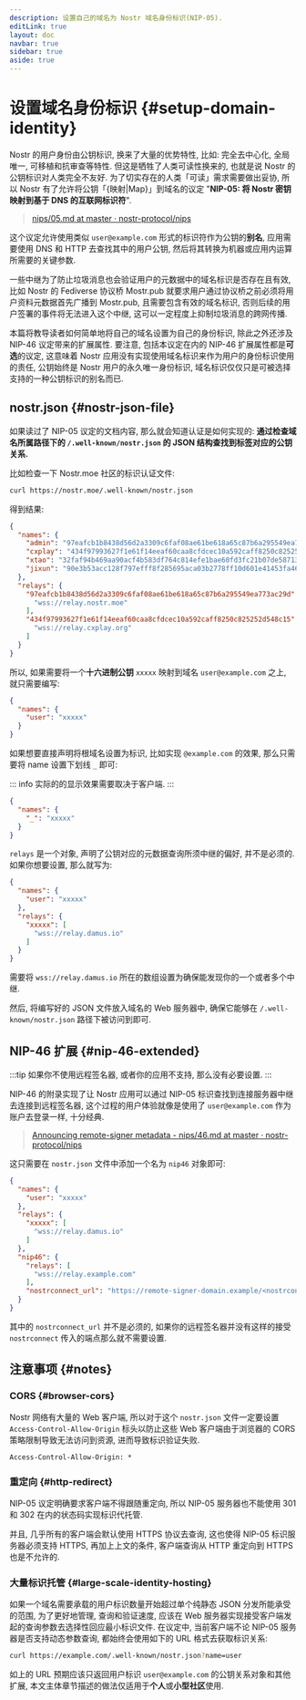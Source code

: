 ```yaml
---
description: 设置自己的域名为 Nostr 域名身份标识(NIP-05).
editLink: true
layout: doc
navbar: true
sidebar: true
aside: true
---
```


# 设置域名身份标识 {#setup-domain-identity}

Nostr 的用户身份由公钥标识, 换来了大量的优势特性, 比如: 完全去中心化, 全局唯一, 可移植和抗审查等特性. 但这是牺牲了人类可读性换来的, 也就是说 Nostr 的公钥标识对人类完全不友好. 为了切实存在的人类「可读」需求需要做出妥协, 所以 Nostr 有了允许将公钥「{映射|Map}」到域名的议定 "**NIP-05: 将 Nostr 密钥映射到基于 DNS 的互联网标识符**".

> [nips/05.md at master · nostr-protocol/nips](https://github.com/nostr-protocol/nips/blob/master/05.md)

这个议定允许使用类似 `user@example.com` 形式的标识符作为公钥的**别名**, 应用需要使用 DNS 和 HTTP 去查找其中的用户公钥, 然后将其转换为机器或应用内运算所需要的关键参数.

一些中继为了防止垃圾消息也会验证用户的元数据中的域名标识是否存在且有效, 比如 Nostr 的 Fediverse 协议桥 Mostr.pub 就要求用户通过协议桥之前必须将用户资料元数据首先广播到 Mostr.pub, 且需要包含有效的域名标识, 否则后续的用户签署的事件将无法进入这个中继, 这可以一定程度上抑制垃圾消息的跨网传播.

本篇将教导读者如何简单地将自己的域名设置为自己的身份标识, 除此之外还涉及 NIP-46 议定带来的扩展属性. 要注意, 包括本议定在内的 NIP-46 扩展属性都是**可选**的议定, 这意味着 Nostr 应用没有实现使用域名标识来作为用户的身份标识使用的责任, 公钥始终是 Nostr 用户的永久唯一身份标识, 域名标识仅仅只是可被选择支持的一种公钥标识的别名而已.

## nostr.json {#nostr-json-file}

如果读过了 NIP-05 议定的文档内容, 那么就会知道认证是如何实现的: **通过检查域名所属路径下的 `/.well-known/nostr.json` 的 JSON 结构查找到标签对应的公钥关系.**

比如检查一下 Nostr.moe 社区的标识认证文件:

```bash
curl https://nostr.moe/.well-known/nostr.json
```

得到结果:

```json
{
  "names": {
    "admin": "97eafcb1b8438d56d2a3309c6faf08ae61be618a65c87b6a295549ea773ac29d",
    "cxplay": "434f97993627f1e61f14eeaf60caa8cfdcec10a592caff8250c825252d548c15",
    "xtao": "32faf94b469aa90acf4b583df764c814efe1bae60fd3fc21b07de58713ae1187",
    "jixun": "90e3b53acc128f797efff8f285695aca03b2778ff10d601e41453fa46e947dd6"
  },
  "relays": {
    "97eafcb1b8438d56d2a3309c6faf08ae61be618a65c87b6a295549ea773ac29d": [
      "wss://relay.nostr.moe"
    ],
    "434f97993627f1e61f14eeaf60caa8cfdcec10a592caff8250c825252d548c15": [
      "wss://relay.cxplay.org"
    ]
  }
}
```

所以, 如果需要将一个**十六进制公钥** `xxxxx` 映射到域名 `user@example.com` 之上, 就只需要编写:

```json
{
  "names": {
    "user": "xxxxx"
  }
}
```

如果想要直接声明将根域名设置为标识, 比如实现 `@example.com` 的效果, 那么只需要将 name 设置下划线 `_` 即可:

::: info
实际的的显示效果需要取决于客户端.
:::

```json
{
  "names": {
    "_": "xxxxx"
  }
}
```

`relays` 是一个对象, 声明了公钥对应的元数据查询所须中继的偏好, 并不是必须的. 如果你想要设置, 那么就写为:

```json
{
  "names": {
    "user": "xxxxx"
  },
  "relays": {
    "xxxxx": [
      "wss://relay.damus.io"
    ]
  }
}
```

需要将 `wss://relay.damus.io` 所在的数组设置为确保能发现你的一个或者多个中继.

然后, 将编写好的 JSON 文件放入域名的 Web 服务器中, 确保它能够在 `/.well-known/nostr.json` 路径下被访问到即可.

## NIP-46 扩展 {#nip-46-extended}

:::tip
如果你不使用远程签名器, 或者你的应用不支持, 那么没有必要设置.
:::

NIP-46 的附录实现了让 Nostr 应用可以通过 NIP-05 标识查找到连接服务器中继去连接到远程签名器, 这个过程的用户体验就像是使用了 `user@example.com` 作为账户去登录一样, 十分经典.

> [Announcing remote-signer metadata - nips/46.md at master · nostr-protocol/nips](https://github.com/nostr-protocol/nips/blob/master/46.md#announcing-remote-signer-metadata)

这只需要在 `nostr.json` 文件中添加一个名为 `nip46` 对象即可:

```json
{
  "names": {
    "user": "xxxxx"
  },
  "relays": {
    "xxxxx": [
      "wss://relay.damus.io"
    ]
  },
  "nip46": {
    "relays": [
      "wss://relay.example.com"
    ],
    "nostrconnect_url": "https://remote-signer-domain.example/<nostrconnect>"
  }
}
```

其中的 `nostrconnect_url` 并不是必须的, 如果你的远程签名器并没有这样的接受 `nostrconnect` 传入的端点那么就不需要设置.

## 注意事项 {#notes}

### CORS {#browser-cors}

Nostr 网络有大量的 Web 客户端, 所以对于这个 `nostr.json` 文件一定要设置 `Access-Control-Allow-Origin` 标头以防止这些 Web 客户端由于浏览器的 CORS 策略限制导致无法访问到资源, 进而导致标识验证失败.

```text
Access-Control-Allow-Origin: *
```

### 重定向 {#http-redirect}

NIP-05 议定明确要求客户端不得跟随重定向, 所以 NIP-05 服务器也不能使用 301 和 302 在内的状态码实现标识代托管.

并且, 几乎所有的客户端会默认使用 HTTPS 协议去查询, 这也使得 NIP-05 标识服务器必须支持 HTTPS, 再加上上文的条件, 客户端查询从 HTTP 重定向到 HTTPS 也是不允许的.

### 大量标识托管 {#large-scale-identity-hosting}

如果一个域名需要承载的用户标识数量开始超过单个纯静态 JSON 分发所能承受的范围, 为了更好地管理, 查询和验证速度, 应该在 Web 服务器实现接受客户端发起的查询参数去选择性回应最小标识文件. 在议定中, 当前客户端不论 NIP-05 服务器是否支持动态参数查询, 都始终会使用如下的 URL 格式去获取标识关系:

```bash
curl https://example.com/.well-known/nostr.json?name=user
```

如上的 URL 预期应该只返回用户标识 `user@example.com` 的公钥关系对象和其他扩展, 本文主体章节描述的做法仅适用于**个人**或**小型社区**使用.
